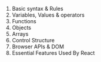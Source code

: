 1. Basic syntax & Rules
2. Variables, Values & operators
3. Functions
4. Objects
5. Arrays
6. Control Structure
7. Browser APIs & DOM
8. Essential Features Used By React
